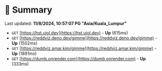 # 📖 Summary
Last updated: **11/8/2024, 10:57:07 PG "Asia/Kuala_Lumpur"**

- `GET` [https://hst.ujol.dev](https://hst.ujol.dev) - **Up** (615ms)
- `GET` [https://reddviz.deno.dev/gimme](https://reddviz.deno.dev/gimme) - **Up** (1502ms)
- `GET` [https://reddviz.amar.kim/gimme](https://reddviz.amar.kim/gimme) - **Up** (1891ms)
- `GET` [https://dumb.onrender.com](https://dumb.onrender.com) - **Up** (333ms)
